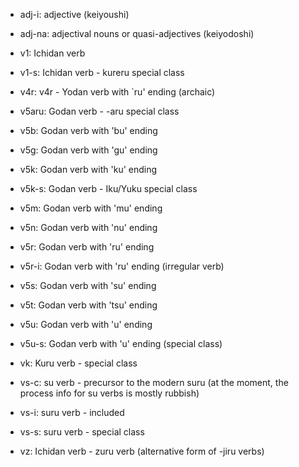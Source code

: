 * adj-i: adjective (keiyoushi)
* adj-na: adjectival nouns or quasi-adjectives (keiyodoshi)

* v1: Ichidan verb
* v1-s: Ichidan verb - kureru special class

* v4r: v4r - Yodan verb with `ru' ending (archaic)

* v5aru: Godan verb - -aru special class
* v5b: Godan verb with 'bu' ending
* v5g: Godan verb with 'gu' ending
* v5k: Godan verb with 'ku' ending
* v5k-s: Godan verb - Iku/Yuku special class
* v5m: Godan verb with 'mu' ending
* v5n: Godan verb with 'nu' ending
* v5r: Godan verb with 'ru' ending
* v5r-i: Godan verb with 'ru' ending (irregular verb)
* v5s: Godan verb with 'su' ending
* v5t: Godan verb with 'tsu' ending
* v5u: Godan verb with 'u' ending
* v5u-s: Godan verb with 'u' ending (special class)

* vk: Kuru verb - special class

* vs-c: su verb - precursor to the modern suru (at the moment, the process info for su verbs is mostly rubbish)
* vs-i: suru verb - included
* vs-s: suru verb - special class

* vz: Ichidan verb - zuru verb (alternative form of -jiru verbs)
